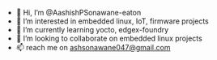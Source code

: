 - 👋 Hi, I’m @AashishPSonawane-eaton
- 👀 I’m interested in embedded linux, IoT, firmware projects
- 🌱 I’m currently learning yocto, edgex-foundry
- 💞️ I’m looking to collaborate on embedded linux projects
- 📫 reach me on ashsonawane047@gmail.com 

<!---
AashishPSonawane-eaton/AashishPSonawane-eaton is a ✨ special ✨ repository because its `README.md` (this file) appears on your GitHub profile.
You can click the Preview link to take a look at your changes.
--->
